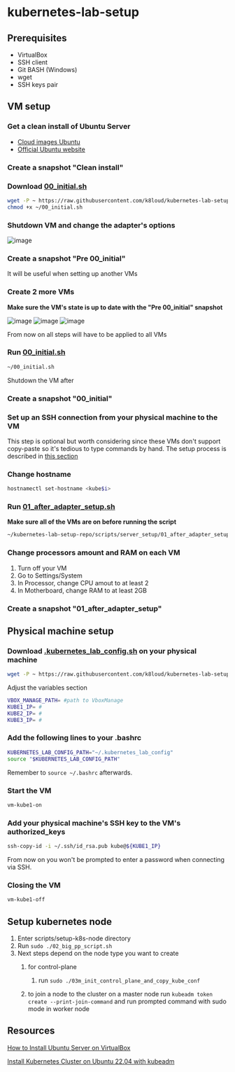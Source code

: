 # kubernetes-lab-setup

## Prerequisites
- VirtualBox
- SSH client
- Git BASH (Windows)
- wget
- SSH keys pair

## VM setup
### Get a clean install of Ubuntu Server
- [Cloud images Ubuntu](https://cloud-images.ubuntu.com/)
- [Official Ubuntu website](https://ubuntu.com/download/server)

### Create a snapshot "Clean install"

### Download [00_initial.sh](https://raw.githubusercontent.com/k8loud/kubernetes-lab-setup/master/scripts/server_setup/00_initial.sh)
```bash
wget -P ~ https://raw.githubusercontent.com/k8loud/kubernetes-lab-setup/master/scripts/server_setup/00_initial.sh
chmod +x ~/00_initial.sh
```

### Shutdown VM and change the adapter's options
![image](https://user-images.githubusercontent.com/29145519/226700209-2f4f55f6-8add-4c75-a296-d5e44a5c4df7.png)

### Create a snapshot "Pre 00_initial"
It will be useful when setting up another VMs

### Create 2 more VMs
**Make sure the VM's state is up to date with the "Pre 00_initial" snapshot**

![image](https://user-images.githubusercontent.com/29145519/227028228-2d5206c7-7eed-47e4-83c8-a5c7f3e26f8d.png)
![image](https://user-images.githubusercontent.com/29145519/227028319-17612d80-3db4-4e98-915c-ab8700a85531.png)
![image](https://user-images.githubusercontent.com/29145519/227028389-dce21682-b249-408c-abd0-7ed49630224a.png)

From now on all steps will have to be applied to all VMs

### Run [00_initial.sh](https://raw.githubusercontent.com/k8loud/kubernetes-lab-setup/master/scripts/server_setup/00_initial.sh)
```bash
~/00_initial.sh
```
Shutdown the VM after

### Create a snapshot "00_initial"

### Set up an SSH connection from your physical machine to the VM
This step is optional but worth considering since these VMs don't support copy-paste so it's tedious to type commands by hand.
The setup process is described in [this section](#physical-machine-setup)

### Change hostname
```bash
hostnamectl set-hostname <kube$i>
```

### Run [01_after_adapter_setup.sh](https://raw.githubusercontent.com/k8loud/kubernetes-lab-setup/master/scripts/server_setup/01_after_adapter_setup.sh)
**Make sure all of the VMs are on before running the script**
```bash
~/kubernetes-lab-setup-repo/scripts/server_setup/01_after_adapter_setup.sh
```

### Change processors amount and RAM on each VM

1. Turn off your VM
2. Go to Settings/System
3. In Processor, change CPU amout to at least 2
4. In Motherboard, change RAM to at least 2GB

### Create a snapshot "01_after_adapter_setup"

## Physical machine setup
### Download [.kubernetes_lab_config.sh](https://raw.githubusercontent.com/k8loud/kubernetes-lab-setup/master/configs/.kubernetes_lab_config.sh) on your physical machine
```bash
wget -P ~ https://raw.githubusercontent.com/k8loud/kubernetes-lab-setup/master/configs/.kubernetes_lab_config.sh
```
Adjust the variables section
```bash
VBOX_MANAGE_PATH= #path to VboxManage
KUBE1_IP= #
KUBE2_IP= #
KUBE3_IP= #
```

### Add the following lines to your .bashrc
```bash
KUBERNETES_LAB_CONFIG_PATH="~/.kubernetes_lab_config"
source "$KUBERNETES_LAB_CONFIG_PATH"
```
Remember to `source ~/.bashrc` afterwards.

### Start the VM
```bash
vm-kube1-on
```

### Add your physical machine's SSH key to the VM's authorized_keys
```bash
ssh-copy-id -i ~/.ssh/id_rsa.pub kube@${KUBE1_IP}
```
From now on you won't be prompted to enter a password when connecting via SSH.

### Closing the VM
```bash
vm-kube1-off
```

## Setup kubernetes node
1. Enter scripts/setup-k8s-node directory
2. Run ```sudo ./02_big_pp_script.sh```
3. Next steps depend on the node type you want to create
   1. for control-plane
      1. run ```sudo ./03m_init_control_plane_and_copy_kube_conf```
  
   2. to join a node to the cluster on a master node run ```kubeadm token create --print-join-command``` and run prompted command with sudo mode in worker node

## Resources
[How to Install Ubuntu Server on VirtualBox](https://hibbard.eu/install-ubuntu-virtual-box/)

[Install Kubernetes Cluster on Ubuntu 22.04 with kubeadm](https://computingforgeeks.com/install-kubernetes-cluster-ubuntu-jammy/)

